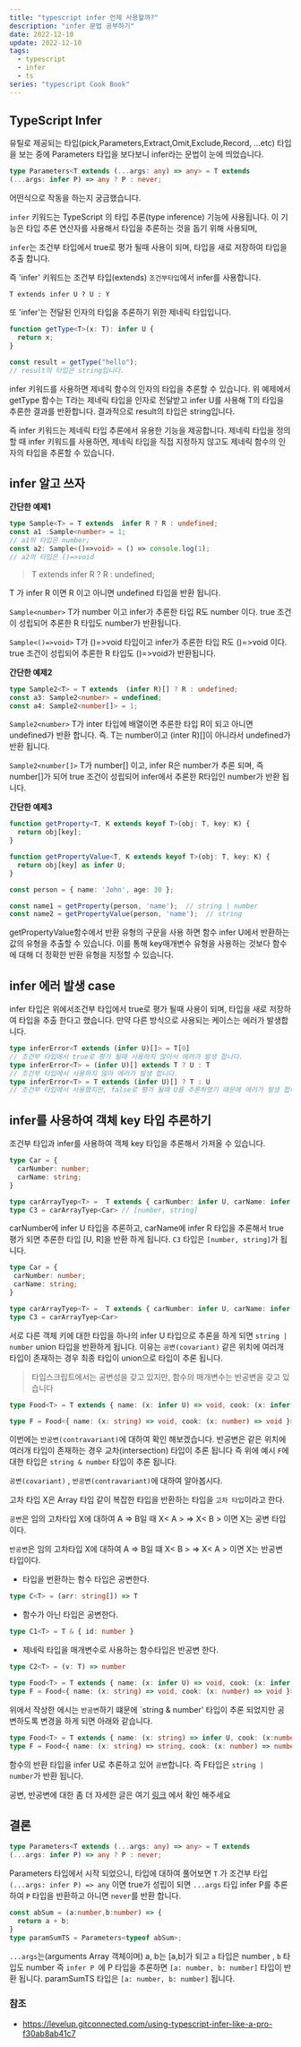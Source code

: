 ```yaml
---
title: "typescript infer 언제 사용할까?"
description: "infer 문법 공부하기"
date: 2022-12-10
update: 2022-12-10
tags:
  - typescript
  - infer
  - ts
series: "typescript Cook Book"
---
```


## TypeScript Infer

유틸로 제공되는 타입(pick,Parameters,Extract,Omit,Exclude,Record, ...etc) 타입을 보는 중에
Parameters 타입을 보다보니 infer라는 문법이 눈에 띄었습니다.

```typescript
type Parameters<T extends (...args: any) => any> = T extends
(...args: infer P) => any ? P : never;
```

어떤식으로 작동을 하는지 궁금했습니다.

`infer` 키워드는 TypeScript 의 타입 추론(type inference) 기능에 사용됩니다.
이 기능은 타입 추론 연산자를 사용해서 타입을 추론하는 것을 돕기 위해 사용되며,

`infer`는 조건부 타입에서 true로 평가 될때 사용이 되며, 타입을 새로 저장하여 타입을 추출 합니다.

즉 'infer' 키워드는 조건부 타입(extends) `조건부타입`에서 infer를 사용합니다.
```
T extends infer U ? U : Y
```

또 'infer'는 전달된 인자의 타입을 추론하기 위한 제네릭 타입입니다.

```typescript
function getType<T>(x: T): infer U {
  return x;
}

const result = getType("hello");
// result의 타입은 string입니다.
```
infer 키워드를 사용하면 제네릭 함수의 인자의 타입을 추론할 수 있습니다. 위 예제에서 getType 함수는 T라는 제네릭 타입을 인자로 전달받고
infer U를 사용해 T의 타입을 추론한 결과를 반환합니다. 결과적으로 result의 타입은 string입니다.

즉
infer 키워드는 제네릭 타입 추론에서 유용한 기능을 제공합니다. 제네릭 타입을 정의할 때 infer 키워드를 사용하면, 제네릭 타입을 직접 지정하지 않고도 제네릭 함수의 인자의 타입을 추론할 수 있습니다.

## infer 알고 쓰자

**간단한 예제1**
```typescript
type Sample<T> = T extends  infer R ? R : undefined;
const a1 :Sample<number> = 1;
// a1의 타입은 number;
const a2: Sample<()=>void> = () => console.log(1);
// a2의 타입은 ()=>void
```
>T extends  infer R ? R : undefined;

T 가 infer R 이면 R 이고 아니면 undefined 타입을 반환 됩니다.

`Sample<number>` T가 number 이고 infer가 추론한 타입 R도 number 이다. true 조건이 성립되어
 추론한 R 타입도 number가 반환됩니다.

`Sample<()=>void>` T가 ()=>void 타입이고 infer가 추론한 타입 R도 ()=>void 이다. true 조건이 성립되어
추론한 R 타입도 ()=>void가 반환됩니다.

**간단한 예제2**

```typescript
type Sample2<T> = T extends  (infer R)[] ? R : undefined;
const a3: Sample2<number> = undefined;
const a4: Sample2<number[]> = 1;
```
`Sample2<number>` T가 inter 타입에 배열이면 추론한 타입 R이 되고 아니면 undefined가 반환 합니다.
즉. T는 number이고 (inter R)[]이 아니라서 undefined가 반환 됩니다.

`Sample2<number[]>` T가 number[] 이고, infer R은 number가 추론 되며, 즉 number[]가 되어 true
조건이 성립되어 infer에서 추론한 R타입인 number가 반환 됩니다.

**간단한 예제3**
```typescript
function getProperty<T, K extends keyof T>(obj: T, key: K) {
  return obj[key];
}

function getPropertyValue<T, K extends keyof T>(obj: T, key: K) {
  return obj[key] as infer U;
}

const person = { name: 'John', age: 30 };

const name1 = getProperty(person, 'name');  // string | number
const name2 = getPropertyValue(person, 'name');  // string

```

getPropertyValue함수에서 반환 유형의 구문을 사용 하면 함수 infer U에서 반환하는 값의
유형을 추출할 수 있습니다.
이를 통해 key매개변수 유형을 사용하는 것보다 함수에 대해 더 정확한 반환 유형을 지정할 수 있습니다.

## infer 에러 발생 case

infer 타입은 위에서조건부 타입에서 true로 평가 될때 사용이 되며, 타입을 새로 저장하여 타입을 추출 한다고 했습니다.
만약 다른 방식으로 사용되는 케이스는 에러가 발생합니다.

```typescript
type inferError<T extends (infer U)[]> = T[0] 
// 조건부 타입에서 true로 평가 될때 사용하지 않아서 에러가 발생 합니다.
type inferError<T> = (infer U)[] extends T ? U : T 
// 조건부 타입에서 사용하지 않아 에러가 발생 합니다.
type inferError<T> = T extends (infer U)[] ? T : U
// 조건부 타입에서 사용했지만, false로 평가 될때 U를 추론하였기 때문에 에러가 발생 합니다.
```

## infer를 사용하여 객체 key 타입 추론하기
조건부 타입과 infer를 사용하여 객체 key 타입을 추론해서 가져올 수 있습니다.

```typescript
type Car = {
  carNumber: number;
  carName: string;
}

type carArrayTyep<T> =  T extends { carNumber: infer U, carName: infer R } ? [U, R] : T
type C3 = carArrayTyep<Car> // [number, string]
```

carNumber에 infer U 타입을 추론하고, carName에 infer R 타입을 추론해서 true 평가 되면 추론한 타입 [U, R]을 반환
하게 됩니다.
`C3` 타입은 `[number, string]`가 됩니다.


```typescript
type Car = {
 carNumber: number;
 carName: string;
}

type carArrayTyep<T> =  T extends { carNumber: infer U, carName: infer U} ? U : T
type C3 = carArrayTyep<Car>
```
서로 다른 객체 키에 대한 타입을 하나의 infer U 타입으로 추론을 하게 되면 `string | number` union 타입을
반환하게 됩니다. 이유는 `공변(covariant)` 같은 위치에 여러개 타입이 존재하는 경우 최종 타입이 union으로 타입이
추론 됩니다.


>타입스크립트에서는 공변성을 갖고 있지만, 함수의 매개변수는 반공변을 갖고 있습니다

```typescript
type Food<T> = T extends { name: (x: infer U) => void, cook: (x: infer U) => void } ? U : never;

type F = Food<{ name: (x: string) => void, cook: (x: number) => void }>;  
```

이번에는 `반공변(contravariant)`에 대하여 확인 해보겠습니다.
반공변은 같은 위치에 여러개 타입이 존재하는 경우 교차(intersection) 타입이 추론 됩니다 
즉 위에 예시 `F`에 대한 타입은 `string & number` 타입이 추론 됩니다.

`공변(covariant)` , `반공변(contravariant)`에 대하여 알아봅시다.

고차 타입 X은 Array<T> 타입 같이 복잡한 타입을 반환하는 타입을 `고차 타입`이라고 한다.

`공변`은 임의 고차타입 X에 대하여 A => B일 때 X< A > => X< B > 이면 X는 공변 타입이다.

`반공변`은 임의 고차타입 X에 대하여 A => B일 떄 X< B > => X< A > 이면 X는 반공변 타입이다.

- 타입을 번환하는 함수 타입은 공변한다.
```typescript
type C<T> = (arr: string[]) => T
```
- 함수가 아닌 타입은 공변한다.
```typescript
type C1<T> = T & { id: number }
```
- 제네릭 타입을 매개변수로 사용하는 함수타입은 반공변 한다.
```typescript
type C2<T> = (v: T) => number
```

```typescript
type Food<T> = T extends { name: (x: infer U) => void, cook: (x: infer U) => void } ? U : never;
type F = Food<{ name: (x: string) => void, cook: (x: number) => void }>;  
```
위에서 작상한 에시는 `반공변`하기 떄문에 `string & number' 타입이 추론 되었지만 
공변하도록 변경을 하게 되면 아래와 같습니다.

```typescript
type Food<T> = T extends { name: (x: string) => infer U, cook: (x:number) => infer U } ? U : never;
type F = Food<{ name: (x: string) => string, cook: (x: number) => number }>;  
```
함수의 반환 타입을 infer U로 추론하고 있어 `공변`합니다. 즉 F타입은 `string | number`가 반환 됩니다.

공변, 반공변에 대한 좀 더 자세한 글은 여기 [링크](https://www.zerocho.com/category/TypeScript/post/5faa8c657753bd00048a27d8)
에서 확인 해주세요


## 결론  
```typescript
type Parameters<T extends (...args: any) => any> = T extends
(...args: infer P) => any ? P : never;
```
Parameters 타입에서 시작 되었으니, 타입에 대하여 풀어보면
`T` 가 조건부 타입 `(...args: infer P) => any` 이면 true가 성립이 되면 `...args` 타입 infer P를 추론하여
`P` 타입을 반환하고 아니면 `never`를 반환 합니다.

```typescript
const abSum = (a:number,b:number) => {
  return a + b;
}
type paramSumTS = Parameters<typeof abSum>;
```
`...args`는(arguments Array 객체이며)  a, b는 [a,b]가 되고 `a` 타입은 number , `b` 타입도 number 
즉 `infer P `에 P 타입을 추론하면 `[a: number, b: number]` 타입이 반환 됩니다. paramSumTS 타입은 `[a: number, b: number]` 됩니다.



 
### 참조
- https://levelup.gitconnected.com/using-typescript-infer-like-a-pro-f30ab8ab41c7
